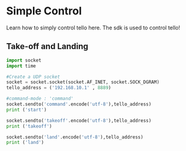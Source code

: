 # Simple Control

Learn how to simply control tello here.
The sdk is used to control tello!
## Take-off and Landing

```python
import socket
import time

#Create a UDP socket
socket = socket.socket(socket.AF_INET, socket.SOCK_DGRAM)
tello_address = ('192.168.10.1' , 8889)

#command-mode : 'command'
socket.sendto('command'.encode('utf-8'),tello_address)
print ('start')

socket.sendto('takeoff'.encode('utf-8'),tello_address)
print ('takeoff')

socket.sendto('land'.encode('utf-8'),tello_address)
print ('land')

```


